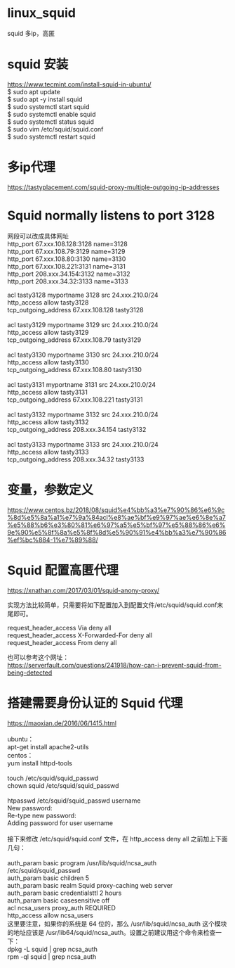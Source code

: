 # linux_squid
squid 多ip，高匿 <br>

# squid 安装 
https://www.tecmint.com/install-squid-in-ubuntu/<br>
$ sudo apt update<br>
$ sudo apt -y install squid<br>
$ sudo systemctl start squid<br>
$ sudo systemctl enable squid<br>
$ sudo systemctl status squid<br>
$ sudo vim /etc/squid/squid.conf<br>
$ sudo systemctl restart squid<br>


# 多ip代理
https://tastyplacement.com/squid-proxy-multiple-outgoing-ip-addresses <br>

# Squid normally listens to port 3128 
网段可以改成具体网址 <br>
http_port 67.xxx.108.128:3128 name=3128 <br>
http_port 67.xxx.108.79:3129 name=3129<br>
http_port 67.xxx.108.80:3130 name=3130<br>
http_port 67.xxx.108.221:3131 name=3131<br>
http_port 208.xxx.34.154:3132 name=3132<br>
http_port 208.xxx.34.32:3133 name=3133<br>

acl tasty3128 myportname 3128 src 24.xxx.210.0/24<br>
http_access allow tasty3128<br>
tcp_outgoing_address 67.xxx.108.128 tasty3128<br>
<br>
acl tasty3129 myportname 3129 src 24.xxx.210.0/24<br>
http_access allow tasty3129<br>
tcp_outgoing_address 67.xxx.108.79 tasty3129<br>
<br>
acl tasty3130 myportname 3130 src 24.xxx.210.0/24<br>
http_access allow tasty3130<br>
tcp_outgoing_address 67.xxx.108.80 tasty3130<br>
<br>
acl tasty3131 myportname 3131 src 24.xxx.210.0/24<br>
http_access allow tasty3131<br>
tcp_outgoing_address 67.xxx.108.221 tasty3131<br>
<br>
acl tasty3132 myportname 3132 src 24.xxx.210.0/24<br>
http_access allow tasty3132<br>
tcp_outgoing_address 208.xxx.34.154 tasty3132<br>
<br>
acl tasty3133 myportname 3133 src 24.xxx.210.0/24<br>
http_access allow tasty3133<br>
tcp_outgoing_address 208.xxx.34.32 tasty3133<br>

# 变量，参数定义
https://www.centos.bz/2018/08/squid%e4%bb%a3%e7%90%86%e6%9c%8d%e5%8a%a1%e7%9a%84acl%e8%ae%bf%e9%97%ae%e6%8e%a7%e5%88%b6%e3%80%81%e6%97%a5%e5%bf%97%e5%88%86%e6%9e%90%e5%8f%8a%e5%8f%8d%e5%90%91%e4%bb%a3%e7%90%86%ef%bc%884-1%e7%89%88/<br>

# Squid 配置高匿代理
https://xnathan.com/2017/03/01/squid-anony-proxy/ <br>

实现方法比较简单，只需要将如下配置加入到配置文件/etc/squid/squid.conf末尾即可。<br>

request_header_access Via deny all<br>
request_header_access X-Forwarded-For deny all<br>
request_header_access From deny all<br>

也可以参考这个网址：<br>
https://serverfault.com/questions/241918/how-can-i-prevent-squid-from-being-detected   <br>

# 搭建需要身份认证的 Squid 代理
https://maoxian.de/2016/06/1415.html<br>
<br>
ubuntu：<br>
apt-get install apache2-utils<br>
centos：<br>
yum install httpd-tools<br>
<br>
touch /etc/squid/squid_passwd<br>
chown squid /etc/squid/squid_passwd<br>
<br>
htpasswd /etc/squid/squid_passwd username<br>
New password:<br>
Re-type new password:<br>
Adding password for user username<br>
<br>
接下来修改 /etc/squid/squid.conf 文件，在 http_access deny all 之前加上下面几句：<br>
<br>
auth_param basic program /usr/lib/squid/ncsa_auth /etc/squid/squid_passwd<br>
auth_param basic children 5<br>
auth_param basic realm Squid proxy-caching web server<br>
auth_param basic credentialsttl 2 hours<br>
auth_param basic casesensitive off<br>
acl ncsa_users proxy_auth REQUIRED<br>
http_access allow ncsa_users<br>
这里要注意，如果你的系统是 64 位的，那么 /usr/lib/squid/ncsa_auth 这个模块的地址应该是 /usr/lib64/squid/ncsa_auth。设置之前建议用这个命令来检查一下：<br>
dpkg -L squid | grep ncsa_auth<br>
rpm -ql squid | grep ncsa_auth<br>

